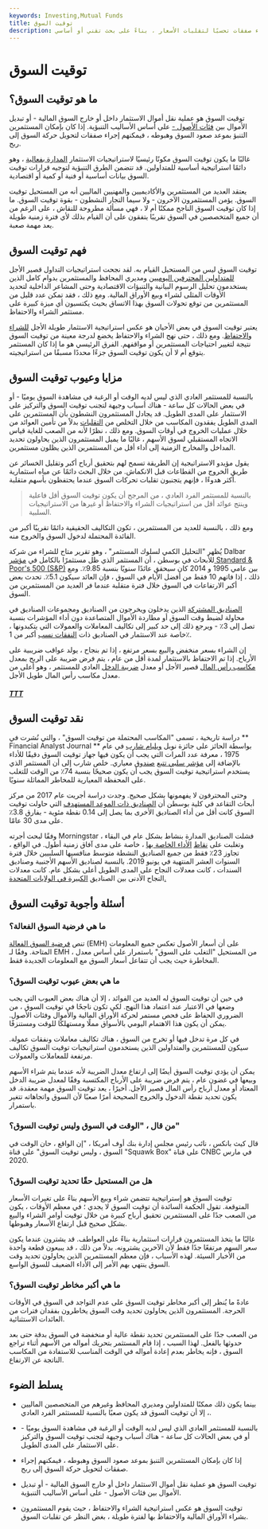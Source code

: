 ```yaml
---
keywords: Investing,Mutual Funds
title: توقيت السوق
description: توقيت السوق هو إستراتيجية استثمار تتضمن إجراء صفقات تحسبًا لتقلبات الأسعار ، بناءً على بحث تقني أو أساسي.
---
```


# توقيت السوق
## ما هو توقيت السوق؟

توقيت السوق هو عملية نقل أموال الاستثمار داخل أو خارج السوق المالية - أو تبديل الأموال بين [فئات الأصول -](/assetclasses) على أساس الأساليب التنبؤية. إذا كان بإمكان المستثمرين التنبؤ بموعد صعود السوق وهبوطه ، فيمكنهم إجراء صفقات لتحويل حركة السوق إلى ربح.

غالبًا ما يكون توقيت السوق مكونًا رئيسيًا لاستراتيجيات الاستثمار [المدارة بفعالية](/activemanagement) ، وهو دائمًا استراتيجية أساسية للمتداولين. قد تتضمن الطرق التنبؤية لتوجيه قرارات توقيت السوق بيانات أساسية أو فنية أو كمية أو اقتصادية.

يعتقد العديد من المستثمرين والأكاديميين والمهنيين الماليين أنه من المستحيل توقيت السوق. يؤمن المستثمرون الآخرون - ولا سيما التجار النشطون - بقوة توقيت السوق. ما إذا كان توقيت السوق الناجح ممكنًا أم لا ، فهي مسألة مطروحة للنقاش ، على الرغم من أن جميع المتخصصين في السوق تقريبًا يتفقون على أن القيام بذلك لأي فترة زمنية طويلة يعد مهمة صعبة.

## فهم توقيت السوق

توقيت السوق ليس من المستحيل القيام به. لقد نجحت استراتيجيات التداول قصير الأجل [للمتداولين المحترفين اليوميين](/daytrader) ومديري المحافظ والمستثمرين بدوام كامل الذين يستخدمون تحليل الرسوم البيانية والتنبؤات الاقتصادية وحتى المشاعر الداخلية لتحديد الأوقات المثلى لشراء وبيع الأوراق المالية. ومع ذلك ، فقد تمكن عدد قليل من المستثمرين من توقع تحولات السوق بهذا الاتساق بحيث يكتسبون أي ميزة كبيرة على مستثمر الشراء والاحتفاظ.

يعتبر توقيت السوق في بعض الأحيان هو عكس استراتيجية الاستثمار طويلة الأجل [للشراء والاحتفاظ](/buyandhold). ومع ذلك ، حتى نهج الشراء والاحتفاظ يخضع لدرجة معينة من توقيت السوق نتيجة لتغيير احتياجات المستثمرين أو مواقفهم. الفرق الرئيسي هو ما إذا كان المستثمر يتوقع أم لا أن يكون توقيت السوق جزءًا محددًا مسبقًا من استراتيجيته.

## مزايا وعيوب توقيت السوق

بالنسبة للمستثمر العادي الذي ليس لديه الوقت أو الرغبة في مشاهدة السوق يوميًا - أو في بعض الحالات كل ساعة - هناك أسباب وجيهة لتجنب توقيت السوق والتركيز على الاستثمار على المدى الطويل. قد يجادل المستثمرون النشطون بأن المستثمرين على المدى الطويل يفقدون المكاسب من خلال التخلص من [التقلبات](/volatility) بدلاً من تأمين العوائد من خلال عمليات الخروج في أوقات السوق. ومع ذلك ، نظرًا لأنه من الصعب للغاية قياس الاتجاه المستقبلي لسوق الأسهم ، غالبًا ما يميل المستثمرون الذين يحاولون تحديد المداخل والمخارج الزمنية إلى أداء أقل من المستثمرين الذين يظلون مستثمرين.

يقول مؤيدو الاستراتيجية إن الطريقة تسمح لهم بتحقيق أرباح أكبر وتقليل الخسائر عن طريق الخروج من القطاعات قبل الانكماش. من خلال البحث دائمًا عن مياه استثمارية أكثر هدوءًا ، فإنهم يتجنبون تقلبات تحركات السوق عندما يحتفظون بأسهم متقلبة.

> بالنسبة للمستثمر الفرد العادي ، من المرجح أن يكون توقيت السوق أقل فاعلية وينتج عوائد أقل من استراتيجيات الشراء والاحتفاظ أو غيرها من الاستراتيجيات السلبية.

>

ومع ذلك ، بالنسبة للعديد من المستثمرين ، تكون التكاليف الحقيقية دائمًا تقريبًا أكبر من الفائدة المحتملة لدخول السوق والخروج منه.

يُظهر "التحليل الكمي لسلوك المستثمر" ، وهو تقرير متاح للشراء من شركة Dalbar للأبحاث في بوسطن ، أن المستثمر الذي ظل مستثمرًا بالكامل في [مؤشر Standard & Poor's 500 (S&P)](/sp500) بين عامي 1995 و 2014 كان سيحقق عائدًا سنويًا بنسبة 9.85٪. ومع ذلك ، إذا فاتهم 10 فقط من أفضل الأيام في السوق ، فإن العائد سيكون 5.1٪. تحدث بعض أكبر الارتفاعات في السوق خلال فترة متقلبة عندما فر العديد من المستثمرين من السوق.

[الصناديق المشتركة](/mutualfund) الذين يدخلون ويخرجون من الصناديق ومجموعات الصناديق في محاولة لضبط وقت السوق أو مطاردة الأموال المتصاعدة دون أداء المؤشرات بنسبة تصل إلى 3٪ - ويرجع ذلك إلى حد كبير إلى تكاليف المعاملات والعمولات التي يتكبدونها ، خاصة عند الاستثمار في الصناديق ذات [النفقات نسب](/expenseratio) أكبر من 1٪.

إن الشراء بسعر منخفض والبيع بسعر مرتفع ، إذا تم بنجاح ، يولد عواقب ضريبية على الأرباح. إذا تم الاحتفاظ بالاستثمار لمدة أقل من عام ، يتم فرض ضريبة على الربح بمعدل [مكاسب رأس المال](/capital_gains_tax) قصير الأجل أو معدل [ضريبة الدخل](/incometax) العادي للمستثمر ، وهو أعلى من معدل مكاسب رأس المال طويل الأجل.

<h5> <a href=""> TTT </a> </h5>

## نقد توقيت السوق

دراسة تاريخية ، تسمى "المكاسب المحتملة من توقيت السوق" ، والتي نُشرت في ** Financial Analyst Journal ** بواسطة الحائز على جائزة نوبل [ويليام شارب](/william-f-sharpe) في عام 1975 ، معرفة عدد المرات التي يجب أن يكون فيها جهاز توقيت السوق دقيقًا للأداء بالإضافة إلى [مؤشر سلبي تتبع](/indexfund) [صندوق](/indexfund) معياري. خلص شارب إلى أن المستثمر الذي يستخدم استراتيجية توقيت السوق يجب أن يكون صحيحًا بنسبة 74٪ من الوقت للتغلب على المحفظة المعيارية للمخاطر المماثلة سنويًا.

وحتى المحترفون لا يفهمونها بشكل صحيح. وجدت دراسة أجريت عام 2017 من مركز أبحاث التقاعد في كلية بوسطن أن [الصناديق ذات الموعد المستهدف](/target-date_fund) التي حاولت توقيت السوق كانت أقل من أداء الصناديق الأخرى بما يصل إلى 0.14 نقطة مئوية - بفارق 3.8٪ على مدى 30 عامًا.

وفقًا لبحث أجرته Morningstar ، فشلت الصناديق المدارة بنشاط بشكل عام في البقاء وتغلبت على [نقاط](/benchmark) [الأداء الخاصة بها](/benchmark) ، خاصة على مدى آفاق زمنية أطول. في الواقع ، تجاوز 23٪ فقط من جميع الصناديق النشطة متوسط منافسيها السلبيين خلال فترة السنوات العشر المنتهية في يونيو 2019. بالنسبة لصناديق الأسهم الأجنبية وصناديق السندات ، كانت معدلات النجاح على المدى الطويل أعلى بشكل عام. كانت معدلات النجاح الأدنى بين الصناديق [الكبيرة في الولايات المتحدة.](/large-cap)

## أسئلة وأجوبة توقيت السوق

### ما هي فرضية السوق الفعالة؟

تنص [فرضية السوق الفعالة](/efficientmarkethypothesis) (EMH) على أن أسعار الأصول تعكس جميع المعلومات المتاحة. وفقًا لـ EMH ، من المستحيل "التغلب على السوق" باستمرار على أساس معدل المخاطرة حيث يجب أن تتفاعل أسعار السوق مع المعلومات الجديدة فقط.

### ما هي بعض عيوب توقيت السوق؟

في حين أن توقيت السوق له العديد من الفوائد ، إلا أن هناك بعض العيوب التي يجب وضعها في الاعتبار عند اعتماد هذا النهج. لكي تكون ناجحًا في توقيت السوق ، من الضروري الحفاظ على فحص مستمر لحركة الأوراق المالية والأموال وفئات الأصول. يمكن أن يكون هذا الاهتمام اليومي بالأسواق مملًا ومستهلكًا للوقت ومستنزفًا.

في كل مرة تدخل فيها أو تخرج من السوق ، هناك تكاليف معاملات ونفقات عمولة. سيكون للمستثمرين والمتداولين الذين يستخدمون استراتيجيات توقيت السوق تكاليف مرتفعة للمعاملات والعمولات.

يمكن أن يؤدي توقيت السوق أيضًا إلى ارتفاع معدل الضريبة لأنه عندما يتم شراء الأسهم وبيعها في غضون عام ، يتم فرض ضريبة على الأرباح المكتسبة وفقًا لمعدل ضريبة الدخل المعتاد أو معدل أرباح رأس المال قصير الأجل. أخيرًا ، يعد توقيت السوق مهمة معقدة. قد يكون تحديد نقطة الدخول والخروج الصحيحة أمرًا صعبًا لأن السوق واتجاهاته تتغير باستمرار.

### من قال ، "الوقت في السوق وليس توقيت السوق؟"

قال كيث بانكس ، نائب رئيس مجلس إدارة بنك أوف أمريكا ، "إن الواقع ، حان الوقت في السوق ، وليس توقيت السوق" على قناة "Squawk Box" على قناة CNBC في مارس 2020.

### هل من المستحيل حقًا تحديد توقيت السوق؟

توقيت السوق هو إستراتيجية تتضمن شراء وبيع الأسهم بناءً على تغيرات الأسعار المتوقعة. تقول الحكمة السائدة أن توقيت السوق لا يجدي ؛ في معظم الأوقات ، يكون من الصعب جدًا على المستثمرين تحقيق أرباح كبيرة من خلال توقيت أوامر الشراء والبيع بشكل صحيح قبل ارتفاع الأسعار وهبوطها.

غالبًا ما يتخذ المستثمرون قرارات استثمارية بناءً على العواطف. قد يشترون عندما يكون سعر السهم مرتفعًا جدًا فقط لأن الآخرين يشترونه. بدلاً من ذلك ، قد يبيعون قطعة واحدة من الأخبار السيئة. لهذه الأسباب ، فإن معظم المستثمرين الذين يحاولون تحديد وقت السوق ينتهي بهم الأمر إلى الأداء الضعيف للسوق الواسع.

### ما هي أكبر مخاطر توقيت السوق؟

عادةً ما يُنظر إلى أكبر مخاطر توقيت السوق على عدم التواجد في السوق في الأوقات الحرجة. المستثمرون الذين يحاولون تحديد وقت السوق يخاطرون بفقدان فترات من العائدات الاستثنائية.

من الصعب جدًا على المستثمرين تحديد نقطة عالية أو منخفضة في السوق بدقة حتى بعد حدوثها بالفعل. لهذا السبب ، إذا قام المستثمر بتحريك أمواله من الأسهم أثناء تراجع السوق ، فإنه يخاطر بعدم إعادة أمواله في الوقت المناسب للاستفادة من المكاسب الناتجة عن الارتفاع.

## يسلط الضوء

- بينما يكون ذلك ممكنًا للمتداولين ومديري المحافظ وغيرهم من المتخصصين الماليين ، إلا أن توقيت السوق قد يكون صعبًا بالنسبة للمستثمر الفرد العادي.

- بالنسبة للمستثمر العادي الذي ليس لديه الوقت أو الرغبة في مشاهدة السوق يوميًا - أو في بعض الحالات كل ساعة - هناك أسباب وجيهة لتجنب توقيت السوق والتركيز على الاستثمار على المدى الطويل.

- إذا كان بإمكان المستثمرين التنبؤ بموعد صعود السوق وهبوطه ، فيمكنهم إجراء صفقات لتحويل حركة السوق إلى ربح.

- توقيت السوق هو عملية نقل أموال الاستثمار داخل أو خارج السوق المالية - أو تبديل الأموال بين فئات الأصول - على أساس الأساليب التنبؤية.

- توقيت السوق هو عكس استراتيجية الشراء والاحتفاظ ، حيث يقوم المستثمرون بشراء الأوراق المالية والاحتفاظ بها لفترة طويلة ، بغض النظر عن تقلبات السوق.

